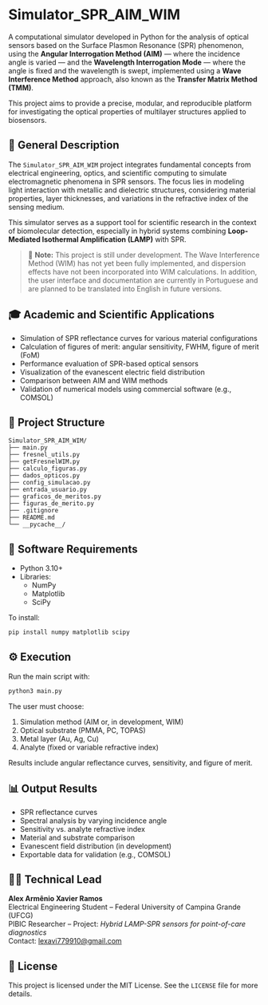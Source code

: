 # Simulator_SPR_AIM_WIM

A computational simulator developed in Python for the analysis of optical sensors based on the Surface Plasmon Resonance (SPR) phenomenon, using the **Angular Interrogation Method (AIM)** — where the incidence angle is varied — and the **Wavelength Interrogation Mode** — where the angle is fixed and the wavelength is swept, implemented using a **Wave Interference Method** approach, also known as the **Transfer Matrix Method (TMM)**.

This project aims to provide a precise, modular, and reproducible platform for investigating the optical properties of multilayer structures applied to biosensors.

## 📌 General Description

The `Simulator_SPR_AIM_WIM` project integrates fundamental concepts from electrical engineering, optics, and scientific computing to simulate electromagnetic phenomena in SPR sensors. The focus lies in modeling light interaction with metallic and dielectric structures, considering material properties, layer thicknesses, and variations in the refractive index of the sensing medium.

This simulator serves as a support tool for scientific research in the context of biomolecular detection, especially in hybrid systems combining **Loop-Mediated Isothermal Amplification (LAMP)** with SPR.

> 🔧 **Note:** This project is still under development. The Wave Interference Method (WIM) has not yet been fully implemented, and dispersion effects have not been incorporated into WIM calculations. In addition, the user interface and documentation are currently in Portuguese and are planned to be translated into English in future versions.

## 🎓 Academic and Scientific Applications

- Simulation of SPR reflectance curves for various material configurations
- Calculation of figures of merit: angular sensitivity, FWHM, figure of merit (FoM)
- Performance evaluation of SPR-based optical sensors
- Visualization of the evanescent electric field distribution
- Comparison between AIM and WIM methods
- Validation of numerical models using commercial software (e.g., COMSOL)

## 🧱 Project Structure

```
Simulator_SPR_AIM_WIM/
├── main.py                    
├── fresnel_utils.py          
├── getFresnelWIM.py          
├── calculo_figuras.py       
├── dados_opticos.py          
├── config_simulacao.py       
├── entrada_usuario.py        
├── graficos_de_meritos.py    
├── figuras_de_merito.py     
├── .gitignore                
├── README.md                 
└── __pycache__/              
```

## 🧰 Software Requirements

- Python 3.10+
- Libraries:
  - NumPy
  - Matplotlib
  - SciPy

To install:

```bash
pip install numpy matplotlib scipy
```

## ⚙️ Execution

Run the main script with:

```bash
python3 main.py
```

The user must choose:

1. Simulation method (AIM or, in development, WIM)
2. Optical substrate (PMMA, PC, TOPAS)
3. Metal layer (Au, Ag, Cu)
4. Analyte (fixed or variable refractive index)

Results include angular reflectance curves, sensitivity, and figure of merit.

## 📊 Output Results

- SPR reflectance curves
- Spectral analysis by varying incidence angle
- Sensitivity vs. analyte refractive index
- Material and substrate comparison
- Evanescent field distribution (in development)
- Exportable data for validation (e.g., COMSOL)

## 👨‍💼 Technical Lead

**Alex Armênio Xavier Ramos**  
Electrical Engineering Student – Federal University of Campina Grande (UFCG)  
PIBIC Researcher – Project: *Hybrid LAMP-SPR sensors for point-of-care diagnostics*  
Contact: lexavi779910@gmail.com

## 📄 License

This project is licensed under the MIT License. See the `LICENSE` file for more details.
